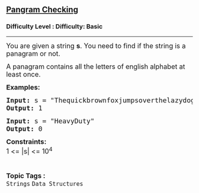 <h2><a href="https://www.geeksforgeeks.org/problems/panagram-checking/1?page=6&category=Arrays,Strings&difficulty=Basic&status=solved,unsolved,attempted&sortBy=submissions">Pangram Checking</a></h2><h3>Difficulty Level : Difficulty: Basic</h3><hr><div class="problems_problem_content__Xm_eO"><p><span style="font-size: 18px;">You are given a string <strong>s</strong>. You need to find if the string is a panagram or not.</span></p>
<p><span style="font-size: 18px;">A panagram contains all the letters of english alphabet at least once.</span></p>
<p><strong><span style="font-size: 18px;">Examples:</span></strong></p>
<pre><strong><span style="font-size: 18px;">Input: </span></strong><span style="font-size: 18px;">s = "Thequickbrownfoxjumpsoverthelazydog"
<strong>Output: </strong>1</span></pre>
<pre><strong><span style="font-size: 18px;">Input: </span></strong><span style="font-size: 18px;">s = "HeavyDuty"
<strong>Output: </strong>0</span></pre>
<p><span style="font-size: 18px;"><strong>Constraints:</strong><br>1 &lt;= |s| &lt;= 10<sup>4&nbsp;</sup></span></p></div><br><p><span style=font-size:18px><strong>Topic Tags : </strong><br><code>Strings</code>&nbsp;<code>Data Structures</code>&nbsp;
